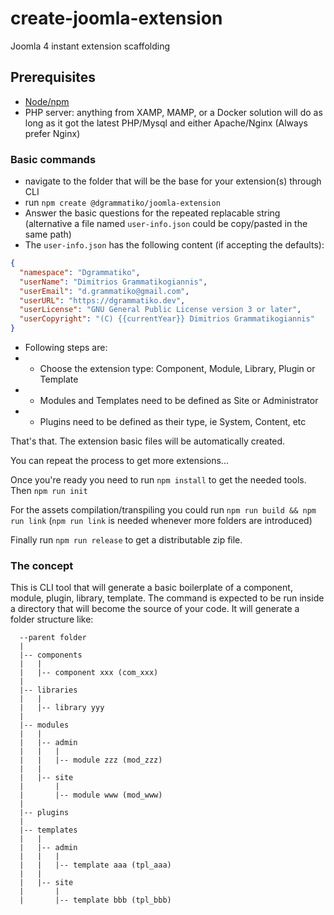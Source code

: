 # create-joomla-extension
Joomla 4 instant extension scaffolding

## Prerequisites
- [Node/npm](https://nodejs.org/en/)
- PHP server: anything from XAMP, MAMP, or a Docker solution will do as long as it got the latest PHP/Mysql and either Apache/Nginx (Always prefer Nginx)

### Basic commands
- navigate to the folder that will be the base for your extension(s) through CLI
- run `npm create @dgrammatiko/joomla-extension`
- Answer the basic questions for the repeated replacable string (alternative a file named `user-info.json` could be copy/pasted in the same path)
- The `user-info.json` has the following content (if accepting the defaults):

```json
{
  "namespace": "Dgrammatiko",
  "userName": "Dimitrios Grammatikogiannis",
  "userEmail": "d.grammatiko@gmail.com",
  "userURL": "https://dgrammatiko.dev",
  "userLicense": "GNU General Public License version 3 or later",
  "userCopyright": "(C) {{currentYear}} Dimitrios Grammatikogiannis"
}
```
- Following steps are: 
- - Choose the extension type: Component, Module, Library, Plugin or Template
- - Modules and Templates need to be defined as Site or Administrator
- - Plugins need to be defined as their type, ie System, Content, etc

That's that. The extension basic files will be automatically created.

You can repeat the process to get more extensions...

Once you're ready you need to run `npm install` to get the needed tools.
Then `npm run init`

For the assets compilation/transpiling you could run `npm run build && npm run link` (`npm run link` is needed whenever more folders are introduced)

Finally run `npm run release` to get a distributable zip file.


### The concept
This is CLI tool that will generate a basic boilerplate of a component, module, plugin, library, template.
The command is expected to be run inside a directory that will become the source of your code.
It will generate a folder structure like:
```
  --parent folder
  |
  |-- components
  |   |
  |   |-- component xxx (com_xxx)
  |
  |-- libraries
  |   |
  |   |-- library yyy
  |
  |-- modules
  |   |
  |   |-- admin
  |   |   |
  |   |   |-- module zzz (mod_zzz)
  |   |
  |   |-- site
  |       |
  |       |-- module www (mod_www)
  |
  |-- plugins
  |
  |-- templates
  |   |
  |   |-- admin
  |   |   |
  |   |   |-- template aaa (tpl_aaa)
  |   |
  |   |-- site
  |       |
  |       |-- template bbb (tpl_bbb)

```
